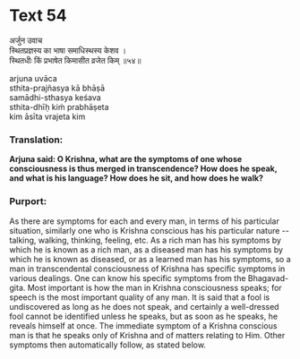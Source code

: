 # Text 54

अर्जुन उवाच  
स्थितप्रज्ञस्य का भाषा समाधिस्थस्य केशव ।  
स्थितधीः किं प्रभाषेत किमासीत व्रजेत किम् ॥५४॥

arjuna uvāca  
sthita-prajñasya kā bhāṣā  
samādhi-sthasya keśava  
sthita-dhīḥ kiḿ prabhāṣeta  
kim āsīta vrajeta kim



### Translation:

**Arjuna said: O Krishna, what are the symptoms of one whose consciousness is thus merged in transcendence? How does he speak, and what is his language? How does he sit, and how does he walk?**

### Purport:

As there are symptoms for each and every man, in terms of his particular situation, similarly one who is Krishna conscious has his particular nature -- talking, walking, thinking, feeling, etc. As a rich man has his symptoms by which he is known as a rich man, as a diseased man has his symptoms by which he is known as diseased, or as a learned man has his symptoms, so a man in transcendental consciousness of Krishna has specific symptoms in various dealings. One can know his specific symptoms from the Bhagavad-gita. Most important is how the man in Krishna consciousness speaks; for speech is the most important quality of any man. It is said that a fool is undiscovered as long as he does not speak, and certainly a well-dressed fool cannot be identified unless he speaks, but as soon as he speaks, he reveals himself at once. The immediate symptom of a Krishna conscious man is that he speaks only of Krishna and of matters relating to Him. Other symptoms then automatically follow, as stated below.